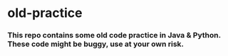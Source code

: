 # old-practice

### This repo contains some old code practice in Java & Python. These code might be buggy, use at your own risk.
